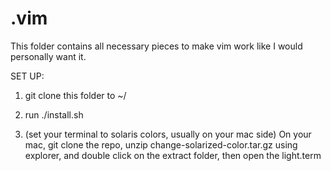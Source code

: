 # .vim

This folder contains all necessary pieces to make vim work like I would personally want it.

SET UP:

1. git clone this folder to ~/

2. run ./install.sh

3. (set your terminal to solaris colors, usually on your mac side)
  On your mac, git clone the repo, unzip change-solarized-color.tar.gz using explorer, and double click on the extract folder, then open the light.term
